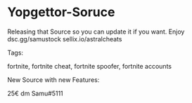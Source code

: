 # Yopgettor-Soruce
Releasing that Source so you can update it if you want. Enjoy
dsc.gg/samustock
sellix.io/astralcheats

Tags:

fortnite, fortnite cheat, fortnite spoofer, fortnite accounts

New Source with new Features:

25€ dm Samu#5111
